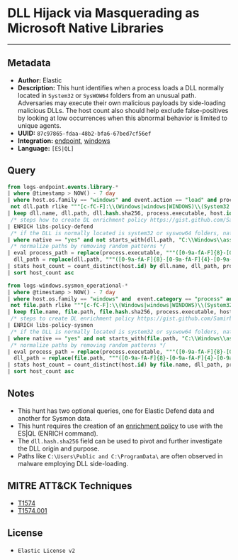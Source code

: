 # DLL Hijack via Masquerading as Microsoft Native Libraries

---

## Metadata

- **Author:** Elastic
- **Description:** This hunt identifies when a process loads a DLL normally located in `System32` or `SysWOW64` folders from an unusual path. Adversaries may execute their own malicious payloads by side-loading malicious DLLs. The host count also should help exclude false-positives by looking at low occurrences when this abnormal behavior is limited to unique agents.
- **UUID:** `87c97865-fdaa-48b2-bfa6-67bed7cf56ef`
- **Integration:** [endpoint](https://docs.elastic.co/integrations/endpoint), [windows](https://docs.elastic.co/integrations/windows)
- **Language:** `[ES|QL]`

## Query

```sql
from logs-endpoint.events.library-*
| where @timestamp > NOW() - 7 day
| where host.os.family == "windows" and event.action == "load" and process.code_signature.status == "trusted" and dll.code_signature.status != "trusted" and
 not dll.path rlike """[c-fC-F]:\\(Windows|windows|WINDOWS)\\(System32|SysWOW64|system32|syswow64)\\[a-zA-Z0-9_]+.dll"""
| keep dll.name, dll.path, dll.hash.sha256, process.executable, host.id
 /* steps how to create DL enrichment policy https://gist.github.com/Samirbous/9f9c3237a0ada745e71cc2ba3425311c  */
| ENRICH libs-policy-defend
 /* if the DLL is normally located is system32 or syswow64 folders, native tag will be equal to yes */
| where native == "yes" and not starts_with(dll.path, "C:\\Windows\\assembly\\NativeImages")
 /* normalize paths by removing random patterns */
| eval process_path = replace(process.executable, """([0-9a-fA-F]{8}-[0-9a-fA-F]{4}-[0-9a-fA-F]{4}-[0-9a-fA-F]{4}-[0-9a-fA-F]{12}|ns[a-z][A-Z0-9]{3,4}\.tmp|DX[A-Z0-9]{3,4}\.tmp|7z[A-Z0-9]{3,5}\.tmp|[0-9\.\-\_]{3,})""", ""),
  dll_path = replace(dll.path, """([0-9a-fA-F]{8}-[0-9a-fA-F]{4}-[0-9a-fA-F]{4}-[0-9a-fA-F]{4}-[0-9a-fA-F]{12}|ns[a-z][A-Z0-9]{3,4}\.tmp|DX[A-Z0-9]{3,4}\.tmp|7z[A-Z0-9]{3,5}\.tmp|[0-9\.\-\_]{3,})""", "")
| stats host_count = count_distinct(host.id) by dll.name, dll_path, process_path, dll.hash.sha256
| sort host_count asc
```

```sql
from logs-windows.sysmon_operational-*
| where @timestamp > NOW() - 7 day
| where host.os.family == "windows" and  event.category == "process" and event.action == "Image loaded" and file.code_signature.status != "Valid" and
 not file.path rlike """[c-fC-F]:\\(Windows|windows|WINDOWS)\\(System32|SysWOW64|system32|syswow64)\\[a-zA-Z0-9_]+.dll"""
| keep file.name, file.path, file.hash.sha256, process.executable, host.id
 /* steps to create DL enrichment policy https://gist.github.com/Samirbous/9f9c3237a0ada745e71cc2ba3425311c - just replace dll by file */
| ENRICH libs-policy-sysmon
 /* if the DLL is normally located is system32 or syswow64 folders, native tag will be equal to yes */
| where native == "yes" and not starts_with(file.path, "C:\\Windows\\assembly\\NativeImages")
 /* normalize paths by removing random patterns */
| eval process_path = replace(process.executable, """([0-9a-fA-F]{8}-[0-9a-fA-F]{4}-[0-9a-fA-F]{4}-[0-9a-fA-F]{4}-[0-9a-fA-F]{12}|ns[a-z][A-Z0-9]{3,4}\.tmp|DX[A-Z0-9]{3,4}\.tmp|7z[A-Z0-9]{3,5}\.tmp|[0-9\.\-\_]{3,})""", ""),
  dll_path = replace(file.path, """([0-9a-fA-F]{8}-[0-9a-fA-F]{4}-[0-9a-fA-F]{4}-[0-9a-fA-F]{4}-[0-9a-fA-F]{12}|ns[a-z][A-Z0-9]{3,4}\.tmp|DX[A-Z0-9]{3,4}\.tmp|7z[A-Z0-9]{3,5}\.tmp|[0-9\.\-\_]{3,})""", "")
| stats host_count = count_distinct(host.id) by file.name, dll_path, process_path, file.hash.sha256
| sort host_count asc
```

## Notes

- This hunt has two optional queries, one for Elastic Defend data and another for Sysmon data.
- This hunt requires the creation of an [enrichment policy](https://www.elastic.co/guide/en/elasticsearch/reference/current/esql-enrich-data.html) to use with the ES|QL (ENRICH command).
- The `dll.hash.sha256` field can be used to pivot and further investigate the DLL origin and purpose.
- Paths like `C:\Users\Public and C:\ProgramData\` are often observed in malware employing DLL side-loading.
## MITRE ATT&CK Techniques

- [T1574](https://attack.mitre.org/techniques/T1574)
- [T1574.001](https://attack.mitre.org/techniques/T1574/001)

## License

- `Elastic License v2`
